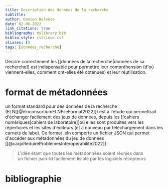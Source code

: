 ```yaml
---
title: Description des données de la recherche
subtitle:
author: Damien Belvèze
date: 02-06-2022
link_citations: true
bibliography: mylibrary.bib
biblio_style: csl\ieee.csl
aliases: []
tags: [données_recherche]
---
```


Décrire correctement les [[données de la recherche|données de sa recherche]] est indispensable pour permettre leur compréhension (d'où viennent-elles, comment ont-elles été obtenues) et leur réutilisation. 

# format de métadonnées

un format standard pour des données de la recherche (ELN[[@elnconsortiumELNFileFormat2022]]) est à l'étude qui permettrait d'échanger facilement des jeux de données, depuis les [[cahiers numériques|cahiers de laboratoire]]où elles sont produites vers les répertoires et les sites d'éditeurs (et à nouveau par téléchargement dans les carnets de labo). Ce format .eln comporte un fichier JSON qui permet d'accéder aux métadonnées du jeu de données [[@carpiReduireProblemesInteroperabilite2022]] : 

> L'idée étant que toutes les métadonnées soient réunies dans  
un fichier json-ld facilement lisible par les logiciels récepteurs





# bibliographie

